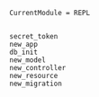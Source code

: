 ```@meta
CurrentModule = REPL
```

```@contents
```

```@docs
secret_token
new_app
db_init
new_model
new_controller
new_resource
new_migration
```
